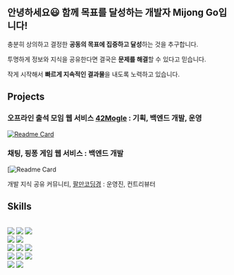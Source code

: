 ## 안녕하세요😃 함께 목표를 달성하는 개발자 Mijong Go입니다!

충분히 상의하고 결정한 **공동의 목표에 집중하고 달성**하는 것을 추구합니다.

투명하게 정보와 지식을 공유한다면 결국은 **문제를 해결**할 수 있다고 믿습니다.

작게 시작해서 **빠르게 지속적인 결과물**을 내도록 노력하고 있습니다.


## Projects

### 오프라인 출석 모임 웹 서비스 [42Mogle](https://42mogle.com) : 기획, 백엔드 개발, 운영

[![Readme Card](https://github-readme-stats.vercel.app/api/pin/?username=42Mogle&repo=42-mogle-backend&theme=dark)](https://github.com/42Mogle/42-mogle-backend)

### 채팅, 핑퐁 게임 웹 서비스 : 백엔드 개발

[![Readme Card](https://github.com/webPongServ/pongserv)

개발 지식 공유 커뮤니티, [팔만코딩경](https://80000coding.oopy.io/) : 운영진, 컨트리뷰터 


## Skills
<div align=left> 
  <br>
    <img src="https://img.shields.io/badge/C-A8B9CC?style=for-the-badge&logo=C&logoColor=white">
    <img src="https://img.shields.io/badge/C++-00599C?style=for-the-badge&logo=C++&logoColor=white">
    <img src="https://img.shields.io/badge/PYTHON-3776AB?style=for-the-badge&logo=PYTHON&logoColor=white">
  <br>
    <img src="https://img.shields.io/badge/NestJs-E0234E?style=for-the-badge&logo=NestJS&logoColor=white">
    <img src="https://img.shields.io/badge/TypeScript-3178C6?style=for-the-badge&logo=TypeScript&logoColor=white">
  <br>
    <img src="https://img.shields.io/badge/AWS-FF9900?style=for-the-badge&logo=AmazonAWS&logoColor=white"> 
    <img src="https://img.shields.io/badge/EC2-FF9900?style=for-the-badge&logo=AmazonEC2&logoColor=white">
    <img src="https://img.shields.io/badge/Docker-2496ED?style=for-the-badge&logo=Docker&logoColor=white">
  <br>
    <img src="https://img.shields.io/badge/PostgreSQL-316192?style=for-the-badge&logo=postgresql&logoColor=white">
    <img src="https://img.shields.io/badge/MariaDB-003545?style=for-the-badge&logo=MariaDB&logoColor=white">
    <img src="https://img.shields.io/badge/MySQL-4479A1?style=for-the-badge&logo=MySQL&logoColor=white">
<!--   <br>
    <img src="https://img.shields.io/badge/Go-00ADD8?style=for-the-badge&logo=go&logoColor=white">
    <img src="https://img.shields.io/badge/ROS-22314E?style=for-the-badge&logo=ROS&logoColor=white">
    <img src="https://img.shields.io/badge/rust-%23000000.svg?style=for-the-badge&logo=rust&logoColor=white">
    <img src="https://img.shields.io/badge/Flutter-02569B?style=for-the-badge&logo=flutter&logoColor=white"> -->
  <br>
    <img src="https://img.shields.io/badge/React-20232A?style=for-the-badge&logo=react&logoColor=61DAFB">
    <img src="https://img.shields.io/badge/JavaScript-F7DF1E?style=for-the-badge&logo=JavaScript&logoColor=white">
  <br>
</div>

<br>

<!-- ![https://github-readme-stats.vercel.app/api?username=refigo&show_icons=true&theme=dark](https://github-readme-stats.vercel.app/api?username=refigo&show_icons=true&theme=dark) -->
